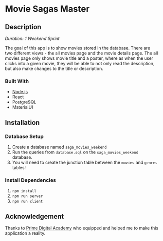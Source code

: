 # Movie Sagas Master

## Description

_Duration: 1 Weekend Sprint_

The goal of this app is to show movies stored in the database. There are two different views - the all movies page and the movie details page. The all movies page only shows movie title and a poster, where as when the user clicks into a given movie, they will be able to not only read the description, but also make changes to the title or description.


### Built With

- [Node.js](https://nodejs.org/en/)
- React
- PostgreSQL
- MaterialUI

## Installation
### Database Setup

1. Create a database named `saga_movies_weekend`
2. Run the queries from `database.sql` on the `saga_movies_weekend` database.
3. You will need to create the junction table between the `movies` and `genres` tables!

### Install Dependencies

1. `npm install`
2. `npm run server`
3. `npm run client`


## Acknowledgement
Thanks to [Prime Digital Academy](www.primeacademy.io) who equipped and helped me to make this application a reality.
